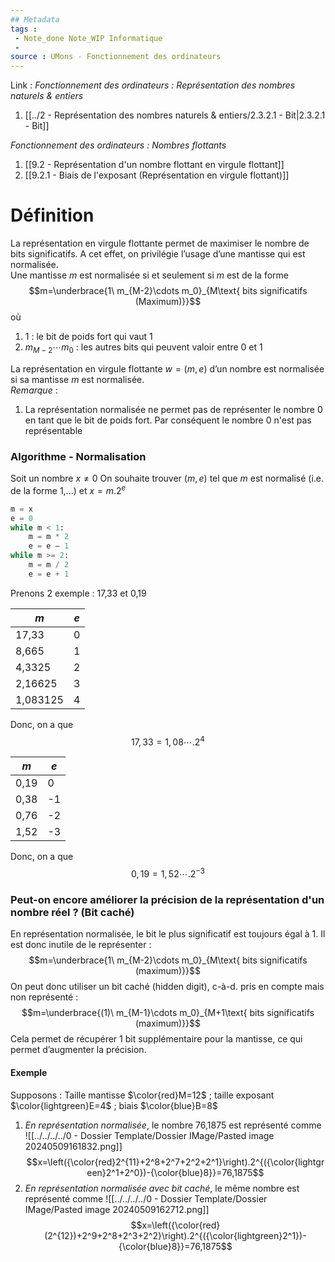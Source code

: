 ```yaml
---
## Metadata
tags : 
 - Note_done Note_WIP Informatique
 - 
source : UMons - Fonctionnement des ordinateurs
---
```


Link :
_Fonctionnement des ordinateurs : Représentation des nombres naturels & entiers_
1. [[../2 - Représentation des nombres naturels & entiers/2.3.2.1 - Bit|2.3.2.1 - Bit]]

_Fonctionnement des ordinateurs : Nombres flottants_
1. [[9.2 - Représentation d'un nombre flottant en virgule flottant]]
2. [[9.2.1 - Biais de l'exposant (Représentation en virgule flottant)]]

# Définition
La représentation en virgule flottante permet de maximiser le nombre de bits significatifs. A cet effet, on privilégie l’usage d’une mantisse qui est normalisée.
\
Une mantisse $m$ est normalisée si et seulement si $m$ est de la forme $$m=\underbrace{1\ m_{M-2}\cdots m_0}_{M\text{ bits significatifs (Maximum)}}$$ où
1. $1$ : le bit de poids fort qui vaut 1
2. $m_{M-2}\cdots m_0$ : les autres bits qui peuvent valoir entre 0 et 1

La représentation en virgule flottante $w = (m, e)$ d’un nombre est normalisée si sa mantisse $m$ est normalisée.
\
_Remarque_ : 
1. La représentation normalisée ne permet pas de représenter le nombre 0 en tant que le bit de poids fort. Par conséquent le nombre 0 n'est pas représentable

### Algorithme - Normalisation
Soit un nombre $x\neq 0$ 
On souhaite trouver $(m, e)$ tel que $m$ est normalisé (i.e. de la forme 1,…) et $x = m.2^e$ 
```python
m = x 
e = 0 
while m < 1: 
	m = m * 2 
	e = e – 1 
while m >= 2: 
	m = m / 2
	e = e + 1
```
Prenons 2 exemple : 17,33 et 0,19

| $m$      | $e$ |
| -------- | --- |
| 17,33    | 0   |
| 8,665    | 1   |
| 4,3325   | 2   |
| 2,16625  | 3   |
| 1,083125 | 4   |
Donc, on a que $$17,33 = 1,08\cdots . 2^4$$ 

| $m$  | $e$ |
| ---- | --- |
| 0,19 | 0   |
| 0,38 | -1  |
| 0,76 | -2  |
| 1,52 | -3  |
Donc, on a que $$0,19=1,52\cdots.2^{-3}$$
### Peut-on encore améliorer la précision de la représentation d'un nombre réel ? (Bit caché)
En représentation normalisée, le bit le plus significatif est toujours égal à 1. Il est donc inutile de le représenter : $$m=\underbrace{1\ m_{M-2}\cdots m_0}_{M\text{ bits significatifs (maximum)}}$$ On peut donc utiliser un bit caché (hidden digit), c-à-d. pris en compte mais non représenté : $$m=\underbrace{(1)\ m_{M-1}\cdots m_0}_{M+1\text{ bits significatifs (maximum)}}$$ Cela permet de récupérer 1 bit supplémentaire pour la mantisse, ce qui permet d’augmenter la précision.
#### Exemple
Supposons : Taille mantisse $\color{red}M=12$ ; taille exposant $\color{lightgreen}E=4$ ; biais $\color{blue}B=8$ 
1. _En représentation normalisée_, le nombre 76,1875 est représenté comme ![[../../../../0 - Dossier Template/Dossier IMage/Pasted image 20240509161832.png]] $$x=\left({\color{red}2^{11}+2^8+2^7+2^2+2^1}\right).2^{({\color{lightgreen}2^1+2^0})-{\color{blue}8}}=76,1875$$
2. _En représentation normalisée avec bit caché_, le même nombre est représenté comme ![[../../../../0 - Dossier Template/Dossier IMage/Pasted image 20240509162712.png]] $$x=\left({\color{red}(2^{12})+2^9+2^8+2^3+2^2}\right).2^{({\color{lightgreen}2^1})-{\color{blue}8}}=76,1875$$ 
